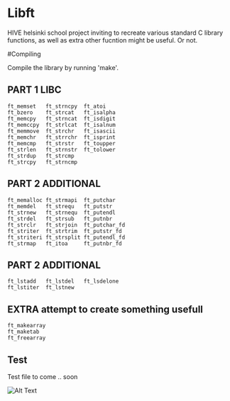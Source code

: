 # Libft

HIVE helsinki school project inviting to recreate various standard C library functions, as well as extra other fucntion might be useful. Or not.

#Compiling

Compile the library by running 'make'.

## PART 1 LIBC

```
ft_memset   ft_strncpy  ft_atoi
ft_bzero    ft_strcat   ft_isalpha
ft_memcpy   ft_strncat  ft_isdigit
ft_memccpy  ft_strlcat  ft_isalnum
ft_memmove  ft_strchr   ft_isascii
ft_memchr   ft_strrchr  ft_isprint
ft_memcmp   ft_strstr   ft_toupper
ft_strlen   ft_strnstr  ft_tolower
ft_strdup   ft_strcmp
ft_strcpy   ft_strncmp
```
## PART 2 ADDITIONAL
```
ft_memalloc ft_strmapi  ft_putchar
ft_memdel   ft_strequ   ft_putstr
ft_strnew   ft_strnequ  ft_putendl
ft_strdel   ft_strsub   ft_putnbr
ft_strclr   ft_strjoin  ft_putchar_fd
ft_striter  ft_strtrim  ft_putstr_fd
ft_striteri ft_strsplit ft_putendl_fd
ft_strmap   ft_itoa     ft_putnbr_fd
```
## PART 2 ADDITIONAL
```
ft_lstadd   ft_lstdel   ft_lsdelone
ft_lstiter  ft_lstnew
```

## EXTRA attempt to create something usefull
```
ft_makearray
ft_maketab
ft_freearray
```

## Test

Test file to come .. soon

![Alt Text](https://media.giphy.com/media/brHaCdJqCXijm/giphy.gif)
